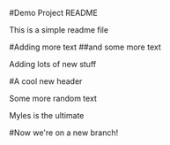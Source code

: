 #Demo Project README

This is a simple readme file

#Adding more text
##and some more text

Adding lots of new stuff

#A cool new header

Some more random text

Myles is the ultimate

#Now we're on a new branch!